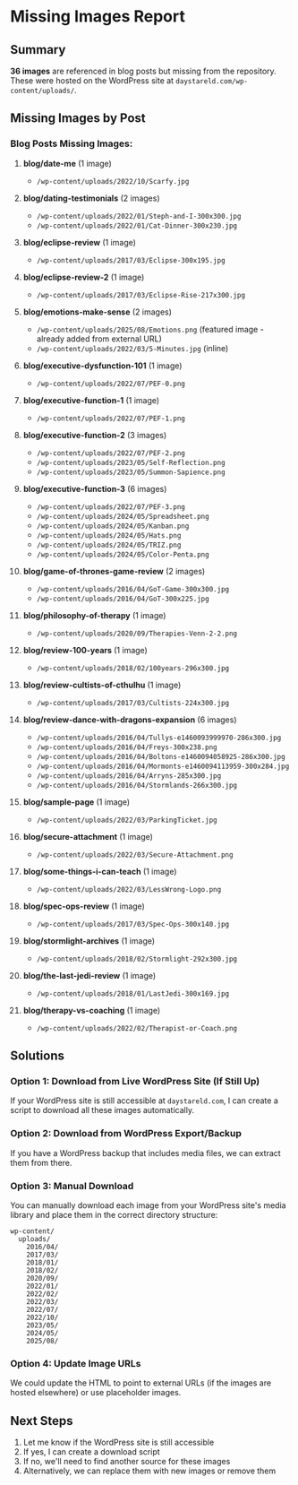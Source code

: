 # Missing Images Report

## Summary

**36 images** are referenced in blog posts but missing from the repository. These were hosted on the WordPress site at `daystareld.com/wp-content/uploads/`.

## Missing Images by Post

### Blog Posts Missing Images:

1. **blog/date-me** (1 image)
   - `/wp-content/uploads/2022/10/Scarfy.jpg`

2. **blog/dating-testimonials** (2 images)
   - `/wp-content/uploads/2022/01/Steph-and-I-300x300.jpg`
   - `/wp-content/uploads/2022/01/Cat-Dinner-300x230.jpg`

3. **blog/eclipse-review** (1 image)
   - `/wp-content/uploads/2017/03/Eclipse-300x195.jpg`

4. **blog/eclipse-review-2** (1 image)
   - `/wp-content/uploads/2017/03/Eclipse-Rise-217x300.jpg`

5. **blog/emotions-make-sense** (2 images)
   - `/wp-content/uploads/2025/08/Emotions.png` (featured image - already added from external URL)
   - `/wp-content/uploads/2022/03/5-Minutes.jpg` (inline)

6. **blog/executive-dysfunction-101** (1 image)
   - `/wp-content/uploads/2022/07/PEF-0.png`

7. **blog/executive-function-1** (1 image)
   - `/wp-content/uploads/2022/07/PEF-1.png`

8. **blog/executive-function-2** (3 images)
   - `/wp-content/uploads/2022/07/PEF-2.png`
   - `/wp-content/uploads/2023/05/Self-Reflection.png`
   - `/wp-content/uploads/2023/05/Summon-Sapience.png`

9. **blog/executive-function-3** (6 images)
   - `/wp-content/uploads/2022/07/PEF-3.png`
   - `/wp-content/uploads/2024/05/Spreadsheet.png`
   - `/wp-content/uploads/2024/05/Kanban.png`
   - `/wp-content/uploads/2024/05/Hats.png`
   - `/wp-content/uploads/2024/05/TRIZ.png`
   - `/wp-content/uploads/2024/05/Color-Penta.png`

10. **blog/game-of-thrones-game-review** (2 images)
    - `/wp-content/uploads/2016/04/GoT-Game-300x300.jpg`
    - `/wp-content/uploads/2016/04/GoT-300x225.jpg`

11. **blog/philosophy-of-therapy** (1 image)
    - `/wp-content/uploads/2020/09/Therapies-Venn-2-2.png`

12. **blog/review-100-years** (1 image)
    - `/wp-content/uploads/2018/02/100years-296x300.jpg`

13. **blog/review-cultists-of-cthulhu** (1 image)
    - `/wp-content/uploads/2017/03/Cultists-224x300.jpg`

14. **blog/review-dance-with-dragons-expansion** (6 images)
    - `/wp-content/uploads/2016/04/Tullys-e1460093999970-286x300.jpg`
    - `/wp-content/uploads/2016/04/Freys-300x238.png`
    - `/wp-content/uploads/2016/04/Boltons-e1460094058925-286x300.jpg`
    - `/wp-content/uploads/2016/04/Mormonts-e1460094113959-300x284.jpg`
    - `/wp-content/uploads/2016/04/Arryns-285x300.jpg`
    - `/wp-content/uploads/2016/04/Stormlands-266x300.jpg`

15. **blog/sample-page** (1 image)
    - `/wp-content/uploads/2022/03/ParkingTicket.jpg`

16. **blog/secure-attachment** (1 image)
    - `/wp-content/uploads/2022/03/Secure-Attachment.png`

17. **blog/some-things-i-can-teach** (1 image)
    - `/wp-content/uploads/2022/03/LessWrong-Logo.png`

18. **blog/spec-ops-review** (1 image)
    - `/wp-content/uploads/2017/03/Spec-Ops-300x140.jpg`

19. **blog/stormlight-archives** (1 image)
    - `/wp-content/uploads/2018/02/Stormlight-292x300.jpg`

20. **blog/the-last-jedi-review** (1 image)
    - `/wp-content/uploads/2018/01/LastJedi-300x169.jpg`

21. **blog/therapy-vs-coaching** (1 image)
    - `/wp-content/uploads/2022/02/Therapist-or-Coach.png`

## Solutions

### Option 1: Download from Live WordPress Site (If Still Up)

If your WordPress site is still accessible at `daystareld.com`, I can create a script to download all these images automatically.

### Option 2: Download from WordPress Export/Backup

If you have a WordPress backup that includes media files, we can extract them from there.

### Option 3: Manual Download

You can manually download each image from your WordPress site's media library and place them in the correct directory structure:

```
wp-content/
  uploads/
    2016/04/
    2017/03/
    2018/01/
    2018/02/
    2020/09/
    2022/01/
    2022/02/
    2022/03/
    2022/07/
    2022/10/
    2023/05/
    2024/05/
    2025/08/
```

### Option 4: Update Image URLs

We could update the HTML to point to external URLs (if the images are hosted elsewhere) or use placeholder images.

## Next Steps

1. Let me know if the WordPress site is still accessible
2. If yes, I can create a download script
3. If no, we'll need to find another source for these images
4. Alternatively, we can replace them with new images or remove them

